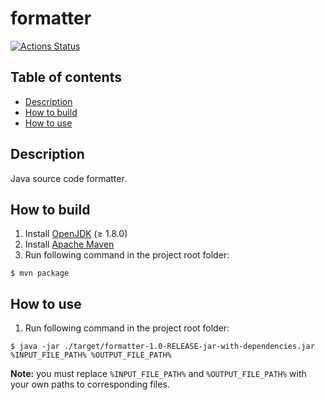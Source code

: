 # formatter

[![Actions Status](https://github.com/hu553in/formatter/workflows/Maven%20CI/badge.svg)](https://github.com/hu553in/formatter/actions)

## Table of contents

* [Description](#description)
* [How to build](#how-to-build)
* [How to use](#how-to-use)

## Description

Java source code formatter.

## How to build

1) Install [OpenJDK](https://openjdk.java.net) (≥ 1.8.0)
2) Install [Apache Maven](https://maven.apache.org)
3) Run following command in the project root folder:

```console
$ mvn package
```

## How to use

1) Run following command in the project root folder:

```console
$ java -jar ./target/formatter-1.0-RELEASE-jar-with-dependencies.jar %INPUT_FILE_PATH% %OUTPUT_FILE_PATH%
```

**Note:** you must replace `%INPUT_FILE_PATH%` and `%OUTPUT_FILE_PATH%` with your own paths to corresponding files.
